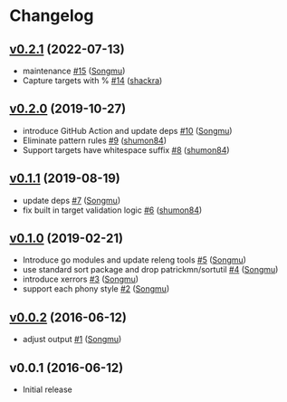 # Changelog

## [v0.2.1](https://github.com/Songmu/make2help/compare/v0.2.0...v0.2.1) (2022-07-13)

* maintenance [#15](https://github.com/Songmu/make2help/pull/15) ([Songmu](https://github.com/Songmu))
* Capture targets with % [#14](https://github.com/Songmu/make2help/pull/14) ([shackra](https://github.com/shackra))

## [v0.2.0](https://github.com/Songmu/make2help/compare/v0.1.1...v0.2.0) (2019-10-27)

* introduce GitHub Action and update deps [#10](https://github.com/Songmu/make2help/pull/10) ([Songmu](https://github.com/Songmu))
* Eliminate pattern rules [#9](https://github.com/Songmu/make2help/pull/9) ([shumon84](https://github.com/shumon84))
* Support targets have whitespace suffix [#8](https://github.com/Songmu/make2help/pull/8) ([shumon84](https://github.com/shumon84))

## [v0.1.1](https://github.com/Songmu/make2help/compare/v0.1.0...v0.1.1) (2019-08-19)

* update deps [#7](https://github.com/Songmu/make2help/pull/7) ([Songmu](https://github.com/Songmu))
* fix built in target validation logic [#6](https://github.com/Songmu/make2help/pull/6) ([shumon84](https://github.com/shumon84))

## [v0.1.0](https://github.com/Songmu/make2help/compare/v0.0.2...v0.1.0) (2019-02-21)

* Introduce go modules and update releng tools [#5](https://github.com/Songmu/make2help/pull/5) ([Songmu](https://github.com/Songmu))
* use standard sort package and drop patrickmn/sortutil [#4](https://github.com/Songmu/make2help/pull/4) ([Songmu](https://github.com/Songmu))
* introduce xerrors [#3](https://github.com/Songmu/make2help/pull/3) ([Songmu](https://github.com/Songmu))
* support each phony style [#2](https://github.com/Songmu/make2help/pull/2) ([Songmu](https://github.com/Songmu))

## [v0.0.2](https://github.com/Songmu/make2help/compare/v0.0.1...v0.0.2) (2016-06-12)

* adjust output [#1](https://github.com/Songmu/make2help/pull/1) ([Songmu](https://github.com/Songmu))

## v0.0.1 (2016-06-12)

* Initial release
